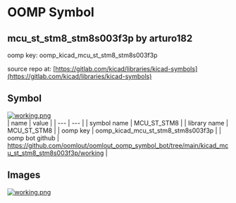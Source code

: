 # OOMP Symbol  
## mcu_st_stm8_stm8s003f3p  by arturo182  
  
oomp key: oomp_kicad_mcu_st_stm8_stm8s003f3p  
  
source repo at: [https://gitlab.com/kicad/libraries/kicad-symbols](https://gitlab.com/kicad/libraries/kicad-symbols)  
## Symbol  
  
[![working.png](working_600.png)](working.png)  
| name | value | 
| --- | --- | 
| symbol name | MCU_ST_STM8 | 
| library name | MCU_ST_STM8 | 
| oomp key | oomp_kicad_mcu_st_stm8_stm8s003f3p | 
| oomp bot github | https://github.com/oomlout/oomlout_oomp_symbol_bot/tree/main/kicad_mcu_st_stm8_stm8s003f3p/working | 
## Images  
  
[![working.png](working_140.png)](working.png)  
